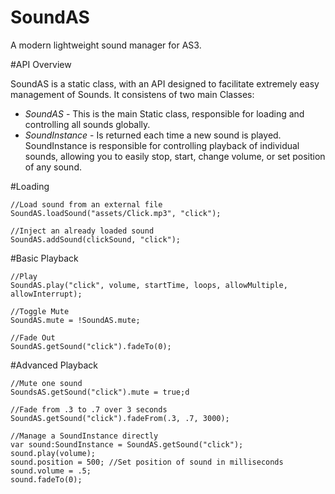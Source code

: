 SoundAS
=======

A modern lightweight sound manager for AS3. 

#API Overview

SoundAS is a static class, with an API designed to facilitate extremely easy management of Sounds. It consistens of two main Classes:
* _SoundAS_ - This is the main Static class, responsible for loading and controlling all sounds globally.
* _SoundInstance_ - Is returned each time a new sound is played. SoundInstance is responsible for controlling playback of individual sounds, allowing you to easily stop, start, change volume, or set position of any sound.

#Loading

    //Load sound from an external file
    SoundAS.loadSound("assets/Click.mp3", "click");

    //Inject an already loaded sound
    SoundAS.addSound(clickSound, "click");

#Basic Playback

    //Play
    SoundAS.play("click", volume, startTime, loops, allowMultiple, allowInterrupt);

    //Toggle Mute 
    SoundAS.mute = !SoundAS.mute;

    //Fade Out
    SoundAS.getSound("click").fadeTo(0);

#Advanced Playback 

    //Mute one sound
    SoundsAS.getSound("click").mute = true;d

    //Fade from .3 to .7 over 3 seconds
    SoundAS.getSound("click").fadeFrom(.3, .7, 3000);

	//Manage a SoundInstance directly
    var sound:SoundInstance = SoundAS.getSound("click");
    sound.play(volume);
    sound.position = 500; //Set position of sound in milliseconds
    sound.volume = .5; 
	sound.fadeTo(0);




